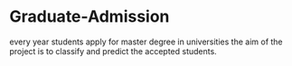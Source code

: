 # Graduate-Admission
every year students apply for master degree in universities the aim of the project is to classify and predict the accepted students.
